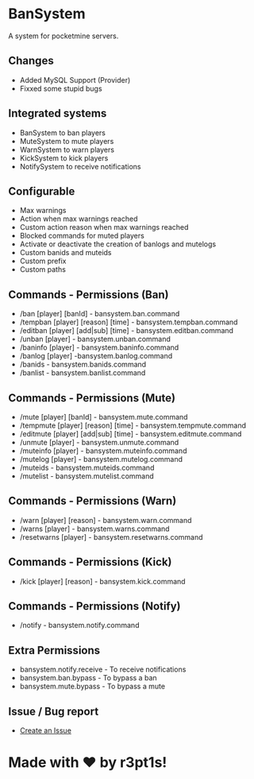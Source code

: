 # BanSystem
A system for pocketmine servers.

## Changes
- Added MySQL Support (Provider)
- Fixxed some stupid bugs

## Integrated systems 
- BanSystem to ban players
- MuteSystem to mute players
- WarnSystem to warn players
- KickSystem to kick players
- NotifySystem to receive notifications

## Configurable 
- Max warnings
- Action when max warnings reached
- Custom action reason when max warnings reached
- Blocked commands for muted players
- Activate or deactivate the creation of banlogs and mutelogs
- Custom banids and muteids
- Custom prefix
- Custom paths

## Commands - Permissions (Ban)
- /ban [player] [banId] - bansystem.ban.command
- /tempban [player] [reason] [time] - bansystem.tempban.command
- /editban [player] [add|sub] [time] - bansystem.editban.command
- /unban [player] - bansystem.unban.command
- /baninfo [player] - bansystem.baninfo.command
- /banlog [player] -bansystem.banlog.command
- /banids - bansystem.banids.command
- /banlist - bansystem.banlist.command

## Commands - Permissions (Mute)
- /mute [player] [banId] - bansystem.mute.command
- /tempmute [player] [reason] [time] - bansystem.tempmute.command
- /editmute [player] [add|sub] [time] - bansystem.editmute.command
- /unmute [player] - bansystem.unmute.command
- /muteinfo [player] - bansystem.muteinfo.command
- /mutelog [player] - bansystem.mutelog.command
- /muteids - bansystem.muteids.command
- /mutelist - bansystem.mutelist.command

## Commands - Permissions (Warn)
- /warn [player] [reason] - bansystem.warn.command
- /warns [player] - bansystem.warns.command
- /resetwarns [player] - bansystem.resetwarns.command

## Commands - Permissions (Kick)
- /kick [player] [reason] - bansystem.kick.command

## Commands - Permissions (Notify)
- /notify - bansystem.notify.command

## Extra Permissions
- bansystem.notify.receive - To receive notifications 
- bansystem.ban.bypass - To bypass a ban
- bansystem.mute.bypass - To bypass a mute

## Issue / Bug report 
- [Create an Issue](https://github.com/PocketCloudSystem/CloudSystem/issues/new)

# Made with ❤️ by r3pt1s!